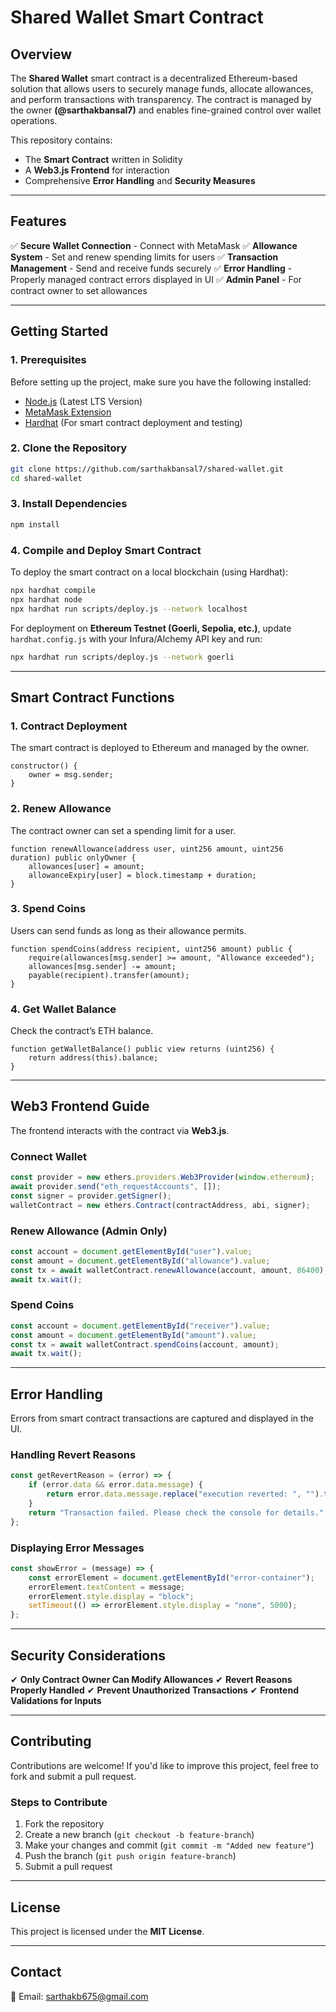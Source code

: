 # Shared Wallet Smart Contract

## Overview
The **Shared Wallet** smart contract is a decentralized Ethereum-based solution that allows users to securely manage funds, allocate allowances, and perform transactions with transparency. The contract is managed by the owner **(@sarthakbansal7)** and enables fine-grained control over wallet operations.

This repository contains:
- The **Smart Contract** written in Solidity
- A **Web3.js Frontend** for interaction
- Comprehensive **Error Handling** and **Security Measures**

---

## Features
✅ **Secure Wallet Connection** - Connect with MetaMask
✅ **Allowance System** - Set and renew spending limits for users
✅ **Transaction Management** - Send and receive funds securely
✅ **Error Handling** - Properly managed contract errors displayed in UI
✅ **Admin Panel** - For contract owner to set allowances

---

## Getting Started
### **1. Prerequisites**
Before setting up the project, make sure you have the following installed:
- [Node.js](https://nodejs.org/) (Latest LTS Version)
- [MetaMask Extension](https://metamask.io/)
- [Hardhat](https://hardhat.org/) (For smart contract deployment and testing)

### **2. Clone the Repository**
```sh
git clone https://github.com/sarthakbansal7/shared-wallet.git
cd shared-wallet
```

### **3. Install Dependencies**
```sh
npm install
```

### **4. Compile and Deploy Smart Contract**
To deploy the smart contract on a local blockchain (using Hardhat):
```sh
npx hardhat compile
npx hardhat node
npx hardhat run scripts/deploy.js --network localhost
```

For deployment on **Ethereum Testnet (Goerli, Sepolia, etc.)**, update `hardhat.config.js` with your Infura/Alchemy API key and run:
```sh
npx hardhat run scripts/deploy.js --network goerli
```

---

## Smart Contract Functions
### **1. Contract Deployment**
The smart contract is deployed to Ethereum and managed by the owner.
```solidity
constructor() {
    owner = msg.sender;
}
```

### **2. Renew Allowance**
The contract owner can set a spending limit for a user.
```solidity
function renewAllowance(address user, uint256 amount, uint256 duration) public onlyOwner {
    allowances[user] = amount;
    allowanceExpiry[user] = block.timestamp + duration;
}
```

### **3. Spend Coins**
Users can send funds as long as their allowance permits.
```solidity
function spendCoins(address recipient, uint256 amount) public {
    require(allowances[msg.sender] >= amount, "Allowance exceeded");
    allowances[msg.sender] -= amount;
    payable(recipient).transfer(amount);
}
```

### **4. Get Wallet Balance**
Check the contract’s ETH balance.
```solidity
function getWalletBalance() public view returns (uint256) {
    return address(this).balance;
}
```

---

## Web3 Frontend Guide
The frontend interacts with the contract via **Web3.js**.

### **Connect Wallet**
```javascript
const provider = new ethers.providers.Web3Provider(window.ethereum);
await provider.send("eth_requestAccounts", []);
const signer = provider.getSigner();
walletContract = new ethers.Contract(contractAddress, abi, signer);
```

### **Renew Allowance (Admin Only)**
```javascript
const account = document.getElementById("user").value;
const amount = document.getElementById("allowance").value;
const tx = await walletContract.renewAllowance(account, amount, 86400);
await tx.wait();
```

### **Spend Coins**
```javascript
const account = document.getElementById("receiver").value;
const amount = document.getElementById("amount").value;
const tx = await walletContract.spendCoins(account, amount);
await tx.wait();
```

---

## Error Handling
Errors from smart contract transactions are captured and displayed in the UI.

### **Handling Revert Reasons**
```javascript
const getRevertReason = (error) => {
    if (error.data && error.data.message) {
        return error.data.message.replace("execution reverted: ", "").trim();
    }
    return "Transaction failed. Please check the console for details.";
};
```

### **Displaying Error Messages**
```javascript
const showError = (message) => {
    const errorElement = document.getElementById("error-container");
    errorElement.textContent = message;
    errorElement.style.display = "block";
    setTimeout(() => errorElement.style.display = "none", 5000);
};
```

---

## Security Considerations
✔ **Only Contract Owner Can Modify Allowances**
✔ **Revert Reasons Properly Handled**
✔ **Prevent Unauthorized Transactions**
✔ **Frontend Validations for Inputs**

---

## Contributing
Contributions are welcome! If you'd like to improve this project, feel free to fork and submit a pull request.

### **Steps to Contribute**
1. Fork the repository
2. Create a new branch (`git checkout -b feature-branch`)
3. Make your changes and commit (`git commit -m "Added new feature"`)
4. Push the branch (`git push origin feature-branch`)
5. Submit a pull request

---

## License
This project is licensed under the **MIT License**.

---

## Contact
📧 Email: sarthakb675@gmail.com  

